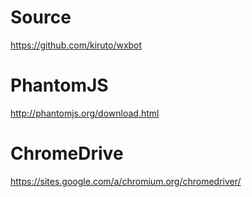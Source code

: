 # Source
https://github.com/kiruto/wxbot

# PhantomJS
http://phantomjs.org/download.html

# ChromeDrive
https://sites.google.com/a/chromium.org/chromedriver/